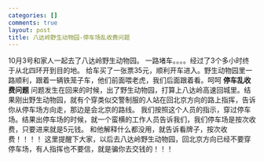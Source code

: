 ```yaml
--- 
categories: []
comments: true
layout: post
title: 八达岭野生动物园-停车场乱收费问题
---
```

10月3号和家人一起去了八达岭野生动物园。
一路堵车。。。。经过了3个多小时终于从北四环开到目的地。
给车买了一张票35元，顺利开车进入。野生动物园里一路顺利，跟着一辆铁笼子车，他们前面喂老虎，我们后面跟着看。呵呵
<strong>停车乱收费问题</strong>
问题发生在回来的时候，出了野生动物园，打算上八达岭高速回城里。结果刚出野生动物园，就有个穿类似交警制服的人站在回北京方向的路上指挥，告诉你从停车场方向走，那边是会北京的路线。
我们按照这个人员的指示，穿过停车场。结果出停车场的时候，就一个蛮横的工作人员告诉我们，我们停车场是按次收费，只要进来就是5元钱。
和他解释什么都没用，就告诉看牌子，按次收费！！！！
这里提醒下大家，以后去八达岭野生动物园，回北京方向已经不要穿停车场，有人指挥也不要信，就是骗你去交钱的！！！
